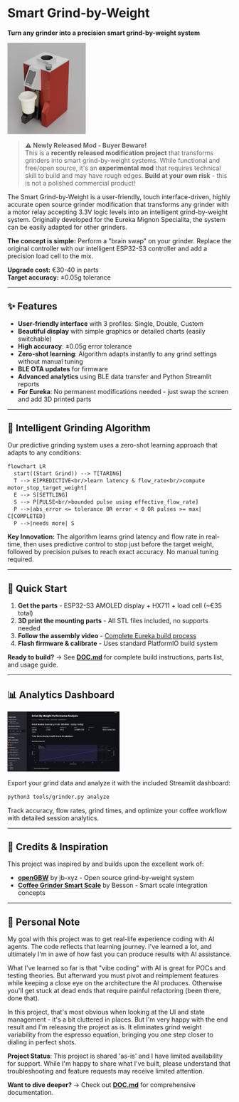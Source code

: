 # Smart Grind-by-Weight

**Turn any grinder into a precision smart grind-by-weight system**

[<img src="images/smart-grind-by-weight-render.PNG" alt="Smart Grind-by-Weight Modification" width="35%">](images/smart-grind-by-weight-render.PNG)

> **⚠️ Newly Released Mod - Buyer Beware!**  
> This is a **recently released modification project** that transforms grinders into smart grind-by-weight systems. While functional and free/open source, it's an **experimental mod** that requires technical skill to build and may have rough edges. **Build at your own risk** - this is not a polished commercial product!

The Smart Grind-by-Weight is a user-friendly, touch interface-driven, highly accurate open source grinder modification that transforms any grinder with a motor relay accepting 3.3V logic levels into an intelligent grind-by-weight system. Originally developed for the Eureka Mignon Specialita, the system can be easily adapted for other grinders.

**The concept is simple:** Perform a "brain swap" on your grinder. Replace the original controller with our intelligent ESP32-S3 controller and add a precision load cell to the mix.

**Upgrade cost:** €30-40 in parts  
**Target accuracy:** ±0.05g tolerance

---

## ✨ Features

- **User-friendly interface** with 3 profiles: Single, Double, Custom
- **Beautiful display** with simple graphics or detailed charts (easily switchable)
- **High accuracy**: ±0.05g error tolerance  
- **Zero-shot learning**: Algorithm adapts instantly to any grind settings without manual tuning
- **BLE OTA updates** for firmware
- **Advanced analytics** using BLE data transfer and Python Streamlit reports
- **For Eureka**: No permanent modifications needed - just swap the screen and add 3D printed parts

---

## 🧠 Intelligent Grinding Algorithm

Our predictive grinding system uses a zero-shot learning approach that adapts to any conditions:

```mermaid
flowchart LR
  start((Start Grind)) --> T[TARING]
  T --> E[PREDICTIVE<br/>learn latency & flow_rate<br/>compute motor_stop_target_weight]
  E --> S[SETTLING]
  S --> P[PULSE<br/>bounded pulse using effective_flow_rate]
  P -->|abs_error <= tolerance OR error < 0 OR pulses >= max| C[COMPLETED]
  P -->|needs more| S
```

**Key Innovation:** The algorithm learns grind latency and flow rate in real-time, then uses predictive control to stop just before the target weight, followed by precision pulses to reach exact accuracy. No manual tuning required.

---

## 🚀 Quick Start

1. **Get the parts** - ESP32-S3 AMOLED display + HX711 + load cell (~€35 total)
2. **3D print the mounting parts** - All STL files included, no supports needed
3. **Follow the assembly video** - [Complete Eureka build process](https://youtu.be/-kfKjiwJsGM)
4. **Flash firmware & calibrate** - Uses standard PlatformIO build system

**Ready to build?** → See **[DOC.md](DOC.md)** for complete build instructions, parts list, and usage guide.

---

## 📊 Analytics Dashboard

[<img src="images/analytics.png" alt="Analytics Dashboard" width="50%">](images/analytics.png)

Export your grind data and analyze it with the included Streamlit dashboard:

```bash
python3 tools/grinder.py analyze
```

Track accuracy, flow rates, grind times, and optimize your coffee workflow with detailed session analytics.

---

## 🙏 Credits & Inspiration

This project was inspired by and builds upon the excellent work of:

- **[openGBW](https://github.com/jb-xyz/openGBW)** by jb-xyz - Open source grind-by-weight system
- **[Coffee Grinder Smart Scale](https://besson.co/projects/coffee-grinder-smart-scale)** by Besson - Smart scale integration concepts

---

## 📝 Personal Note

My goal with this project was to get real-life experience coding with AI agents. The code reflects that learning journey. I've learned a lot, and ultimately I'm in awe of how fast you can produce results with AI assistance. 

What I've learned so far is that "vibe coding" with AI is great for POCs and testing theories. But afterward you must pivot and reimplement features while keeping a close eye on the architecture the AI produces. Otherwise you'll get stuck at dead ends that require painful refactoring (been there, done that). 

In this project, that's most obvious when looking at the UI and state management - it's a bit cluttered in places. But I'm very happy with the end result and I'm releasing the project as is. It eliminates grind weight variability from the espresso equation, bringing you one step closer to dialing in perfect shots.

**Project Status**: This project is shared 'as-is' and I have limited availability for support. While I'm happy to share what I've built, please understand that troubleshooting and feature requests may receive limited attention.

**Want to dive deeper?** → Check out **[DOC.md](DOC.md)** for comprehensive documentation.